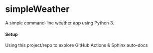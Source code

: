 simpleWeather
=============

A simple command-line weather app using Python 3.

#### Setup

Using this project/repo to explore GitHub Actions & Sphinx auto-docs
